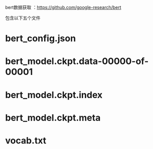 bert数据获取 ：https://github.com/google-research/bert

包含以下五个文件
# bert_config.json
# bert_model.ckpt.data-00000-of-00001
# bert_model.ckpt.index
# bert_model.ckpt.meta
# vocab.txt
